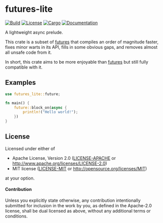 # futures-lite

[![Build](https://github.com/smol-rs/futures-lite/workflows/Build%20and%20test/badge.svg)](
https://github.com/smol-rs/futures-lite/actions)
[![License](https://img.shields.io/badge/license-MIT%2FApache--2.0-blue.svg)](
https://github.com/smol-rs/futures-lite)
[![Cargo](https://img.shields.io/crates/v/futures-lite.svg)](
https://crates.io/crates/futures-lite)
[![Documentation](https://docs.rs/futures-lite/badge.svg)](
https://docs.rs/futures-lite)

A lightweight async prelude.

This crate is a subset of [futures] that compiles an order of magnitude faster, fixes minor
warts in its API, fills in some obvious gaps, and removes almost all unsafe code from it.

In short, this crate aims to be more enjoyable than [futures] but still fully compatible with
it.

[futures]: https://docs.rs/futures

## Examples

```rust
use futures_lite::future;

fn main() {
    future::block_on(async {
        println!("Hello world!");
    })
}
```

## License

Licensed under either of

 * Apache License, Version 2.0 ([LICENSE-APACHE](LICENSE-APACHE) or http://www.apache.org/licenses/LICENSE-2.0)
 * MIT license ([LICENSE-MIT](LICENSE-MIT) or http://opensource.org/licenses/MIT)

at your option.

#### Contribution

Unless you explicitly state otherwise, any contribution intentionally submitted
for inclusion in the work by you, as defined in the Apache-2.0 license, shall be
dual licensed as above, without any additional terms or conditions.
